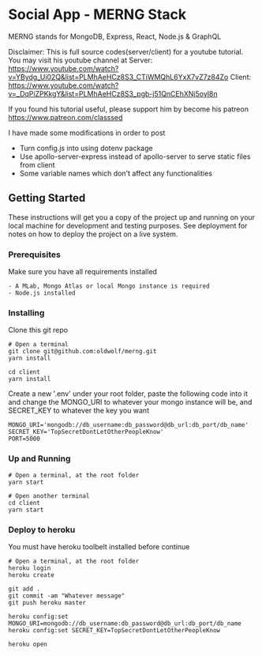 # Social App - MERNG Stack

MERNG stands for MongoDB, Express, React, Node.js & GraphQL

Disclaimer:
This is full source codes(server/client) for a youtube tutorial. You may visit his youtube channel at 
Server: <https://www.youtube.com/watch?v=YBydg_Ui02Q&list=PLMhAeHCz8S3_CTiWMQhL6YxX7vZ7z84Zo>
Client: <https://www.youtube.com/watch?v=_DqPiZPKkgY&list=PLMhAeHCz8S3_pgb-j51QnCEhXNj5oyl8n>

If you found his tutorial useful, please support him by become his patreon
<https://www.patreon.com/classsed>

I have made some modifications in order to post
- Turn config.js into using dotenv package
- Use apollo-server-express instead of apollo-server to serve static files from client
- Some variable names which don't affect any functionalities

## Getting Started

These instructions will get you a copy of the project up and running on your local machine for development and testing purposes. See deployment for notes on how to deploy the project on a live system.

### Prerequisites

Make sure you have all requirements installed

```
- A MLab, Mongo Atlas or local Mongo instance is required
- Node.js installed
```

### Installing

Clone this git repo

```
# Open a terminal
git clone git@github.com:oldwolf/merng.git
yarn install

cd client
yarn install

```

Create a new '.env' under your root folder, paste the following code into it and change the MONGO_URI to whatever your mongo instance will be, and SECRET_KEY to whatever the key you want

```
MONGO_URI='mongodb://db_username:db_password@db_url:db_port/db_name'
SECRET_KEY='TopSecretDontLetOtherPeopleKnow'
PORT=5000
```

### Up and Running
```
# Open a terminal, at the root folder
yarn start

# Open another terminal
cd client
yarn start
```

### Deploy to heroku
You must have heroku toolbelt installed before continue
```
# Open a terminal, at the root folder
heroku login
heroku create

git add .
git commit -am "Whatever message"
git push heroku master

heroku config:set MONGO_URI=mongodb://db_username:db_password@db_url:db_port/db_name
heroku config:set SECRET_KEY=TopSecretDontLetOtherPeopleKnow

heroku open
```